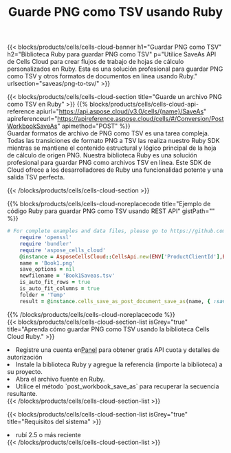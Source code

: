 ﻿---
title:  Guarde PNG como TSV usando Ruby
description:  Utilizando Aspose.Cells Cloud SDK para Ruby para guardar el archivo de formato PNG como archivo de formato TSV.
kwords: Excel, Save PNG as TSV, REST, Ruby
howto: How to save PNG as TSV using Aspose.Cells Cloud Ruby library.
---
{{< blocks/products/cells/cells-cloud-banner h1="Guardar PNG como TSV" h2="Biblioteca Ruby para guardar PNG como TSV" p="Utilice SaveAs API de Cells Cloud para crear flujos de trabajo de hojas de cálculo personalizados en Ruby. Esta es una solución profesional para guardar PNG como TSV y otros formatos de documentos en línea usando Ruby." urlsection="saveas/png-to-tsv/" >}}

{{< blocks/products/cells/cells-cloud-section title="Guarde un archivo PNG como TSV en Ruby" >}}
{{% blocks/products/cells/cells-cloud-api-reference apiurl="https://api.aspose.cloud/v3.0/cells/{name}/SaveAs" apireferenceurl="https://apireference.aspose.cloud/cells/#/Conversion/PostWorkbookSaveAs" apimethod="POST" %}}
<br/>
Guardar formatos de archivo de PNG como TSV es una tarea compleja. Todas las transiciones de formato PNG a TSV las realiza nuestro Ruby SDK mientras se mantiene el contenido estructural y lógico principal de la hoja de cálculo de origen PNG. Nuestra biblioteca Ruby es una solución profesional para guardar PNG como archivos TSV en línea. Este SDK de Cloud ofrece a los desarrolladores de Ruby una funcionalidad potente y una salida TSV perfecta.

{{< /blocks/products/cells/cells-cloud-section >}}

{{% blocks/products/cells/cells-cloud-noreplacecode title="Ejemplo de código Ruby para guardar PNG como TSV usando REST API" gistPath="" %}}
  
```ruby
# For complete examples and data files, please go to https://github.com/aspose-cells-cloud/aspose-cells-cloud-ruby/
    require 'openssl'
    require 'bundler'
    require 'aspose_cells_cloud'
    @instance = AsposeCellsCloud::CellsApi.new(ENV['ProductClientId'],ENV['ProductClientSecret'])
    name = 'Book1.png'
    save_options = nil
    newfilename = 'Book1Saveas.tsv'
    is_auto_fit_rows = true
    is_auto_fit_columns = true
    folder = 'Temp'
    result = @instance.cells_save_as_post_document_save_as(name, { :save_options=>save_options, :newfilename=>(folder+"/"+newfilename), :is_auto_fit_rows=>is_auto_fit_rows, :is_auto_fit_columns=>is_auto_fit_columns, :folder=>folder})
```
  
{{% /blocks/products/cells/cells-cloud-noreplacecode %}}
<br/>
{{< blocks/products/cells/cells-cloud-section-list isGrey="true" title="Aprenda cómo guardar PNG como TSV usando la biblioteca Cells Cloud Ruby." >}}
<li> Registre una cuenta en<a href="https://dashboard.aspose.cloud/">Panel</a> para obtener gratis API cuota y detalles de autorización</li>
<li>Instale la biblioteca Ruby y agregue la referencia (importe la biblioteca) a su proyecto.</li>
<li>Abra el archivo fuente en Ruby.</li>
<li>Utilice el método `post_workbook_save_as` para recuperar la secuencia resultante.</li>
{{< /blocks/products/cells/cells-cloud-section-list >}}

{{< blocks/products/cells/cells-cloud-section-list isGrey="true" title="Requisitos del sistema" >}}
<li>rubí 2.5 o más reciente</li>
{{< /blocks/products/cells/cells-cloud-section-list >}}

